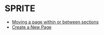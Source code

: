 # SPRITE

* [Moving a page within or between sections](https://github.com/UoMResearchIT/SPRITE/wiki/Moving-a-Page-Within-or-Between-Sections)
* [Create a New Page](https://github.com/UoMResearchIT/SPRITE/wiki/Creating-a-Page)
